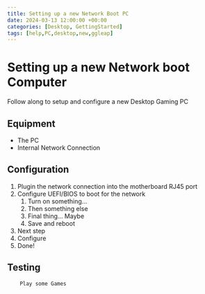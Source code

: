 ```yaml
---
title: Setting up a new Network Boot PC
date: 2024-03-13 12:00:00 +00:00
categories: [Desktop, GettingStarted]
tags: [help,PC,desktop,new,ggleap]
---
```


# Setting up a new Network boot Computer
Follow along to setup and configure a new Desktop Gaming PC

## Equipment
- The PC
- Internal Network Connection

## Configuration
1. Plugin the network connection into the motherboard RJ45 port 
2. Configure UEFI/BIOS to boot for the network
    1. Turn on something...
    2. Then something else
    3. Final thing... Maybe
    4. Save and reboot
3. Next step
4. Configure
5. Done!

## Testing
        Play some Games
